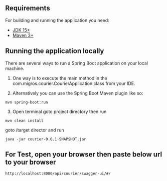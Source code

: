 ## Requirements

For building and running the application you need:

- [JDK 15+](https://www.oracle.com/java/technologies/downloads/#java15)
- [Maven 3+](https://maven.apache.org)

## Running the application locally
There are several ways to run a Spring Boot application on your local machine.
1) One way is to execute the main method in the com.migros.courier.CourierApplication class from your IDE.

2) Alternatively you can use the Spring Boot Maven plugin like so:
```shell
mvn spring-boot:run
```

3) Open terminal goto project directory then run
```shell
mvn clean install
```
goto /target director and run
```shell
java -jar courier-0.0.1-SNAPSHOT.jar
```

## For Test, open your browser then paste below url to your browser
```shell
http://localhost:8080/api/courier/swagger-ui/#/
```
